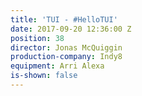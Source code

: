 ```yaml
---
title: 'TUI - #HelloTUI'
date: 2017-09-20 12:36:00 Z
position: 38
director: Jonas McQuiggin
production-company: Indy8
equipment: Arri Alexa
is-shown: false
---
```


